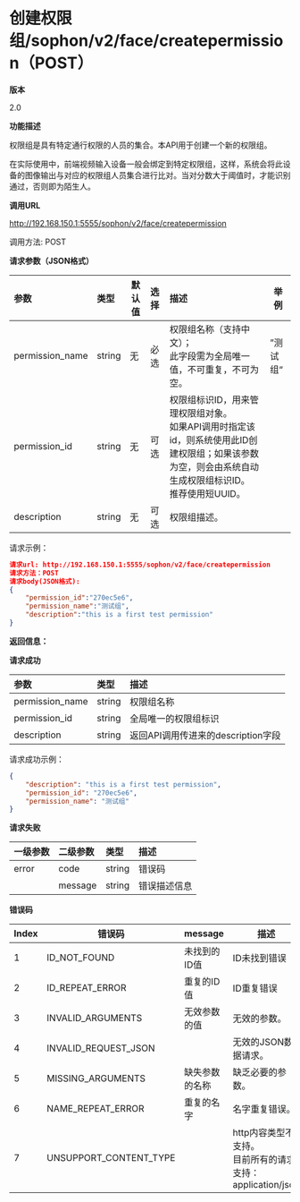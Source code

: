 # 创建权限组/sophon/v2/face/createpermission（POST）

**版本**

2.0

**功能描述**

权限组是具有特定通行权限的人员的集合。本API用于创建一个新的权限组。

在实际使用中，前端视频输入设备一般会绑定到特定权限组，这样，系统会将此设备的图像输出与对应的权限组人员集合进行比对。当对分数大于阈值时，才能识别通过，否则即为陌生人。

**调用URL**

http://192.168.150.1:5555/sophon/v2/face/createpermission

调用方法: POST

**请求参数（JSON格式）**

| 参数            | 类型   |  默认值  | 选择 | 描述                                                         |  举例  |
| :-------------- | :----- | ----------------------------------- | :--- | :----------------------------------------------------------- | --------------------------------- |
| permission_name | string | 无                                  | 必选 | 权限组名称（支持中文）；<br />此字段需为全局唯一值，不可重复，不可为空。<br /> | ”测试组“                          |
| permission_id | string | 无 | 可选 | 权限组标识ID，用来管理权限组对象。<br />如果API调用时指定该id，则系统使用此ID创建权限组；如果该参数为空，则会由系统自动生成权限组标识ID。<br />推荐使用短UUID。 |  |
| description     | string | 无                                  | 可选 | 权限组描述。 |                                   |



请求示例：

```json
请求url: http://192.168.150.1:5555/sophon/v2/face/createpermission
请求方法：POST
请求body(JSON格式):
{
    "permission_id":"270ec5e6",
    "permission_name":"测试组",
    "description":"this is a first test permission"
}
```

**返回信息：**

**请求成功**

| 参数            | 类型   | 描述                                           |
| :-------------- | :----- | :--------------------------------------------- |
| permission_name | string | 权限组名称                                     |
| permission_id   | string | 全局唯一的权限组标识 |
| description     | string | 返回API调用传进来的description字段   |

请求成功示例：

```json
{
    "description": "this is a first test permission",
    "permission_id": "270ec5e6",
    "permission_name": "测试组"
}
```

**请求失败**

| 一级参数 | 二级参数 | 类型   | 描述       |
| :------- | :------- | :----- | :--------- |
| error    | code     | string    | 错误码 |
|          | message  | string | 错误描述信息   |

**错误码**

| Index | 错误码                 | message        | 描述                                                         |
| ----- | ---------------------- | -------------- | ------------------------------------------------------------ |
| 1     | ID_NOT_FOUND           | 未找到的ID值   | ID未找到错误                                                 |
| 2     | ID_REPEAT_ERROR        | 重复的ID值     | ID重复错误                                                   |
| 3     | INVALID_ARGUMENTS      | 无效参数的值   | 无效的参数。                                                 |
| 4     | INVALID_REQUEST_JSON   |                | 无效的JSON数据请求。                                         |
| 5     | MISSING_ARGUMENTS      | 缺失参数的名称 | 缺乏必要的参数。                                             |
| 6     | NAME_REPEAT_ERROR      | 重复的名字     | 名字重复错误。                                               |
| 7     | UNSUPPORT_CONTENT_TYPE |                | http内容类型不支持。<br/>目前所有的请求支持：application/json |
